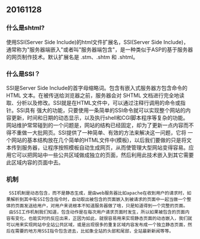 ## 20161128
### 什么是shtml?
   使用SSI(Server Side Include)的html文件扩展名，SSI(Server Side Include)，通常称为"服务器端嵌入"或者叫"服务器端包含"，是一种类似于ASP的基于服务器的网页制作技术。默认扩展名是 .stm、.shtm 和 .shtml。
### 什么是SSI？
SSI是Server Side Include的首字母缩略词。包含有嵌入式服务器方包含命令的 HTML 文本。在被传送给浏览器之前，服务器会对 SHTML 文档进行完全地读取、分析以及修改。SSI就是在HTML文件中，可以通过注释行调用的命令或指针。SSI具有 强大的功能，只要使用一条简单的SSI命令就可以实现整个网站的内容更新，时间和日期的动态显示，以及执行shell和CGI脚本程序等复杂的功能。 网站维护常常碰到的一个问题是，网站的结构已经固定，却为了更新一点内容而不得不重做一大批网页。SSI提供了一种简单、有效的方法来解决这一问题，它将 一个网站的基本结构放在几个简单的HTML文件中(模板)，以后我们要做的只是将文本传到服务器，让程序按照模板自动生成网页，从而使管理大型网站变得容易。应用它可以把网站中一些公共区域做成独立的页面，然后利用此技术嵌入到其它需要此区域内容的页面中去。 

### 机制
     SSI机制是动态包含，而不是静态生成，是由web服务器比如apache在收到用户的请求时，如果解析到其中有SSI包含指令时，自动取出被包含的页面嵌入到被请求的页面中一起当做一个整体的页面发送给用户，对用户来说根本不知道服务器做了啥，只是知道得到一个完整的页面。 
     由SSI工作机制我们知道，包含动作是在每次用户请求页面时发生，所以如果被包含的页面内容有变化，也能实时的反应出来，正因为如此，就很容易用来实现静态页面的动态嵌入，我们就可以用来实现网站中全站公共区域，或是出现很多的重复区域内容发布成一个独立静态页面，然后在需要的地方用SSI指令包含进去，比如象全站的头部和尾部，全站最新新闻等等。
